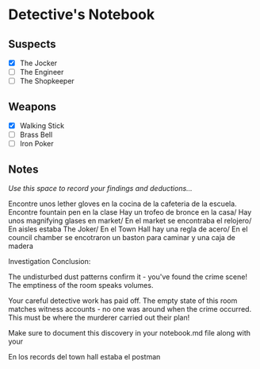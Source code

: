 # Detective's Notebook

## Suspects
- [x] The Jocker
- [ ] The Engineer
- [ ] The Shopkeeper

## Weapons
- [x] Walking Stick
- [ ] Brass Bell
- [ ] Iron Poker

## Notes
*Use this space to record your findings and deductions...*

Encontre unos lether gloves en la cocina de la cafeteria de la escuela. 
Encontre fountain pen en la clase 
Hay un trofeo de bronce en la casa/ 
Hay unos magnifying glases en market/
En el market se encontraba el relojero/
En aisles estaba The Joker/ 
En el Town Hall hay una regla de acero/ 
En el council chamber se encotraron un baston para caminar y una caja de madera 

Investigation Conclusion:

The undisturbed dust patterns confirm it - you've found the crime scene! The emptiness of the room speaks volumes.

Your careful detective work has paid off. The empty state of this room matches
witness accounts - no one was around when the crime occurred. This must be
where the murderer carried out their plan!

Make sure to document this discovery in your notebook.md file along with your

En los records del town hall estaba el postman 


